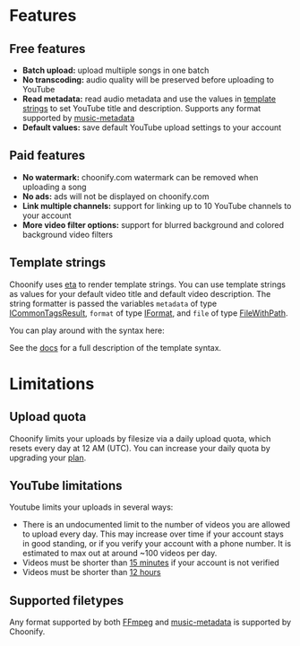 # Features

## Free features

- **Batch upload:** upload multiiple songs in one batch
- **No transcoding:** audio quality will be preserved before uploading to YouTube
- **Read metadata:** read audio metadata and use the values in [template strings](/documentation#template-strings)
  to set YouTube title and description. Supports any format supported by
  [music-metadata](https://www.npmjs.com/package/music-metadata)
- **Default values:** save default YouTube upload settings to your account

## Paid features

- **No watermark:** choonify.com watermark can be removed when uploading a song
- **No ads:** ads will not be displayed on choonify.com
- **Link multiple channels:** support for linking up to 10 YouTube channels to your account
- **More video filter options:** support for blurred background and colored background video filters

## Template strings

Choonify uses [eta](https://eta.js.org/) to render template strings.
You can use template strings as values for your default video title and default video description.
The string formatter is passed the variables `metadata` of type [ICommonTagsResult](https://github.com/Borewit/music-metadata/blob/71df30da63bed5873110c1f6a54fa7597682d416/lib/type.ts#L51), `format` of type [IFormat](https://github.com/Borewit/music-metadata/blob/71df30da63bed5873110c1f6a54fa7597682d416/lib/type.ts#L438), and `file` of type [FileWithPath](https://github.com/react-dropzone/file-selector/blob/bcddcb162d40078336d8f5d1d6f2807f648569f6/src/file.ts#L1233).

You can play around with the syntax here:

<TemplateStringPlayground/>

See the [docs](https://eta.js.org/docs/intro/template-syntax) for a full description of the template syntax.

# Limitations

## Upload quota

Choonify limits your uploads by filesize via a daily upload quota, which resets every day at 12 AM (UTC).
You can increase your daily quota by upgrading your [plan](/pricing).

## YouTube limitations

Youtube limits your uploads in several ways:

- There is an undocumented limit to the number of videos you are allowed to upload every day.
  This may increase over time if your account stays in good standing, or if you verify your account with a phone number.
  It is estimated to max out at around ~100 videos per day.
- Videos must be shorter than [15 minutes](https://support.google.com/youtube/answer/71673) if your account is not verified
- Videos must be shorter than [12 hours](https://support.google.com/youtube/answer/71673)

## Supported filetypes

Any format supported by both [FFmpeg](https://en.wikipedia.org/wiki/FFmpeg#Supported_codecs_and_formats)
and [music-metadata](https://www.npmjs.com/package/music-metadata) is supported by Choonify.
